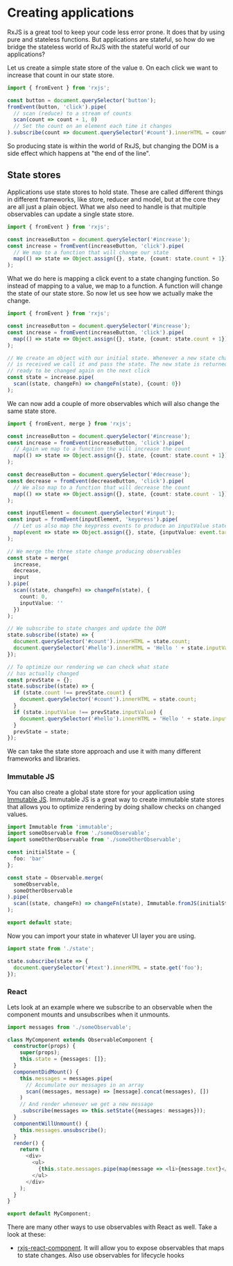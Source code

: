 # Creating applications

RxJS is a great tool to keep your code less error prone. It does that by using pure and stateless functions. But applications are stateful, so how do we bridge the stateless world of RxJS with the stateful world of our applications?

Let us create a simple state store of the value `0`. On each click we want to increase that count in our state store.
```ts
import { fromEvent } from 'rxjs';

const button = document.querySelector('button');
fromEvent(button, 'click').pipe(
  // scan (reduce) to a stream of counts
  scan(count => count + 1, 0)
  // Set the count on an element each time it changes
).subscribe(count => document.querySelector('#count').innerHTML = count);
```
So producing state is within the world of RxJS, but changing the DOM is a side effect which happens at "the end of the line".

## State stores
Applications use state stores to hold state. These are called different things in different frameworks, like store, reducer and model, but at the core they are all just a plain object. What we also need to handle is that multiple observables can update a single state store.

```ts
import { fromEvent } from 'rxjs';

const increaseButton = document.querySelector('#increase');
const increase = fromEvent(increaseButton, 'click').pipe(
  // We map to a function that will change our state
  map(() => state => Object.assign({}, state, {count: state.count + 1}))
);
```

What we do here is mapping a click event to a state changing function. So instead of mapping to a value, we map to a function. A function will change the state of our state store. So now let us see how we actually make the change.

```ts
import { fromEvent } from 'rxjs';

const increaseButton = document.querySelector('#increase');
const increase = fromEvent(increaseButton, 'click').pipe(
  map(() => state => Object.assign({}, state, {count: state.count + 1}))
);

// We create an object with our initial state. Whenever a new state change function
// is received we call it and pass the state. The new state is returned and
// ready to be changed again on the next click
const state = increase.pipe(
  scan((state, changeFn) => changeFn(state), {count: 0})
);
```

We can now add a couple of more observables which will also change the same state store.

```ts
import { fromEvent, merge } from 'rxjs';

const increaseButton = document.querySelector('#increase');
const increase = fromEvent(increaseButton, 'click').pipe(
  // Again we map to a function the will increase the count
  map(() => state => Object.assign({}, state, {count: state.count + 1}))
);

const decreaseButton = document.querySelector('#decrease');
const decrease = fromEvent(decreaseButton, 'click').pipe(
  // We also map to a function that will decrease the count
  map(() => state => Object.assign({}, state, {count: state.count - 1}))
);

const inputElement = document.querySelector('#input');
const input = fromEvent(inputElement, 'keypress').pipe(
  // Let us also map the keypress events to produce an inputValue state
  map(event => state => Object.assign({}, state, {inputValue: event.target.value}))
);

// We merge the three state change producing observables
const state = merge(
  increase,
  decrease,
  input
).pipe(
  scan((state, changeFn) => changeFn(state), {
    count: 0,
    inputValue: ''
  })
);

// We subscribe to state changes and update the DOM
state.subscribe((state) => {
  document.querySelector('#count').innerHTML = state.count;
  document.querySelector('#hello').innerHTML = 'Hello ' + state.inputValue;
});

// To optimize our rendering we can check what state
// has actually changed
const prevState = {};
state.subscribe((state) => {
  if (state.count !== prevState.count) {
    document.querySelector('#count').innerHTML = state.count;
  }
  if (state.inputValue !== prevState.inputValue) {
    document.querySelector('#hello').innerHTML = 'Hello ' + state.inputValue;
  }
  prevState = state;
});
```

We can take the state store approach and use it with many different frameworks and libraries.

### Immutable JS
You can also create a global state store for your application using [Immutable JS](https://facebook.github.io/immutable-js/). Immutable JS is a great way to create immutable state stores that allows you to optimize rendering by doing shallow checks on changed values.

<!-- skip-example -->
```ts
import Immutable from 'immutable';
import someObservable from './someObservable';
import someOtherObservable from './someOtherObservable';

const initialState = {
  foo: 'bar'
};

const state = Observable.merge(
  someObservable,
  someOtherObservable
).pipe(
  scan((state, changeFn) => changeFn(state), Immutable.fromJS(initialState))
);

export default state;
```

Now you can import your state in whatever UI layer you are using.

<!-- skip-example -->
```ts
import state from './state';

state.subscribe(state => {
  document.querySelector('#text').innerHTML = state.get('foo');
});
```

### React
Lets look at an example where we subscribe to an observable when the component mounts and unsubscribes when it unmounts.

<!-- skip-example -->
```ts
import messages from './someObservable';

class MyComponent extends ObservableComponent {
  constructor(props) {
    super(props);
    this.state = {messages: []};
  }
  componentDidMount() {
    this.messages = messages.pipe(
      // Accumulate our messages in an array
      scan((messages, message) => [message].concat(messages), [])
    )
    // And render whenever we get a new message
    .subscribe(messages => this.setState({messages: messages}));
  }
  componentWillUnmount() {
    this.messages.unsubscribe();
  }
  render() {
    return (
      <div>
        <ul>
          {this.state.messages.pipe(map(message => <li>{message.text}</li>))}
        </ul>
      </div>
    );
  }
}

export default MyComponent;
```

There are many other ways to use observables with React as well. Take a look at these:

- [rxjs-react-component](https://www.npmjs.com/package/rxjs-react-component). It will allow you to expose observables that maps to state changes. Also use observables for lifecycle hooks
